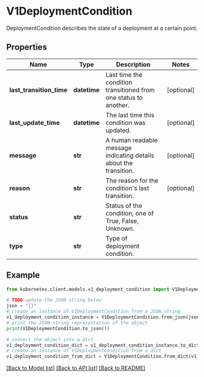 # V1DeploymentCondition

DeploymentCondition describes the state of a deployment at a certain point.

## Properties

Name | Type | Description | Notes
------------ | ------------- | ------------- | -------------
**last_transition_time** | **datetime** | Last time the condition transitioned from one status to another. | [optional] 
**last_update_time** | **datetime** | The last time this condition was updated. | [optional] 
**message** | **str** | A human readable message indicating details about the transition. | [optional] 
**reason** | **str** | The reason for the condition&#39;s last transition. | [optional] 
**status** | **str** | Status of the condition, one of True, False, Unknown. | 
**type** | **str** | Type of deployment condition. | 

## Example

```python
from kubernetes.client.models.v1_deployment_condition import V1DeploymentCondition

# TODO update the JSON string below
json = "{}"
# create an instance of V1DeploymentCondition from a JSON string
v1_deployment_condition_instance = V1DeploymentCondition.from_json(json)
# print the JSON string representation of the object
print(V1DeploymentCondition.to_json())

# convert the object into a dict
v1_deployment_condition_dict = v1_deployment_condition_instance.to_dict()
# create an instance of V1DeploymentCondition from a dict
v1_deployment_condition_from_dict = V1DeploymentCondition.from_dict(v1_deployment_condition_dict)
```
[[Back to Model list]](../README.md#documentation-for-models) [[Back to API list]](../README.md#documentation-for-api-endpoints) [[Back to README]](../README.md)


